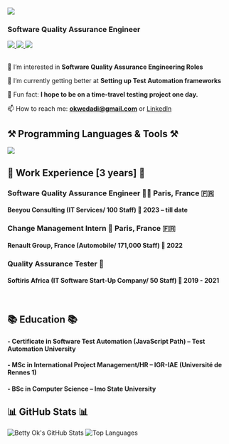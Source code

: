 <h1 align="left">
  <img src="https://readme-typing-svg.herokuapp.com/?font=Righteous&size=35&center=false&vCenter=true&width=500&height=70&duration=4000&lines=Hey+there!+👋;+I'm+Betty+Okwedadi!;" />
</h1>

<h3 align="left">Software Quality Assurance Engineer</h3>


<div align="left"> 
  <a href="mailto:okwedadi@gmail.com" target="_blank">
    <img src="https://img.shields.io/badge/Gmail-D14836?style=for-the-badge&logo=gmail&logoColor=white" target="_blank" />
  </a> 
  <a href="https://www.linkedin.com/in/bettyokwedadi" target="_blank">
    <img src="https://img.shields.io/badge/LinkedIn-0077B5?style=for-the-badge&logo=linkedin&logoColor=white" target="_blank" />
  </a>
  <a href="(https://bit.ly/resume_bettyo)" target="_blank">
    <img src="https://img.shields.io/badge/Curriculum Vitae-White?style=for-the-badge&logo=genius&logoColor=white" target="_blank"/>
    </a>
 </div>

<br> 

<div align="left">
 
 👀 I’m interested in **Software Quality Assurance Engineering Roles**
 
 🌱 I’m currently getting better at **Setting up Test Automation frameworks**

 💞️ Fun fact: **I hope to be on a time-travel testing project one day.**
  
 📫 How to reach me: **okwedadi@gmail.com** or [LinkedIn](https://www.linkedin.com/in/bettyokwedadi)
 


 </div>
 
<h2 align="left">⚒️ Programming Languages & Tools ⚒️</h2>
<div align="left">
    <img src="https://skillicons.dev/icons?i=python,java,javascript,html,mysql,selenium,github,vscode" /><br>
</div>

<h2 align="left">💼 Work Experience [3 years] 💼</h2>

### Software Quality Assurance Engineer 👩‍💻 Paris, France 🇫🇷
#### Beeyou Consulting (IT Services/ 100 Staff) 💼 2023 – till date  

### Change Management Intern 🔄 Paris, France 🇫🇷  
#### Renault Group, France (Automobile/ 171,000 Staff) 🚗 2022  

### Quality Assurance Tester 🧪  
#### Softiris Africa (IT Software Start-Up Company/ 50 Staff) 🚀 2019 - 2021  

<br/>

<h2 align="left">📚 Education 📚</h2>

#### - Certificate in Software Test Automation (JavaScript Path) – Test Automation University

#### - MSc in International Project Management/HR – IGR-IAE (Université de Rennes 1)

#### - BSc in Computer Science – Imo State University 

<h2 align="left">📊 GitHub Stats 📊</h2>

![Betty Ok's GitHub Stats](https://github-readme-stats.vercel.app/api?username=BettyOk&show_icons=true&theme=radical)
![Top Languages](https://github-readme-stats.vercel.app/api/top-langs/?username=BettyOk&show_icons=true&theme=radical)
